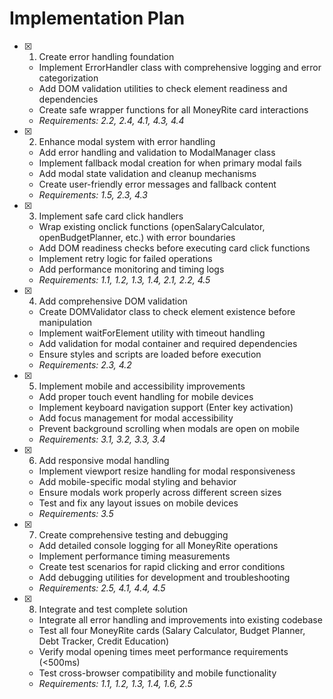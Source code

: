 # Implementation Plan

- [x] 1. Create error handling foundation
  - Implement ErrorHandler class with comprehensive logging and error categorization
  - Add DOM validation utilities to check element readiness and dependencies
  - Create safe wrapper functions for all MoneyRite card interactions
  - _Requirements: 2.2, 2.4, 4.1, 4.3, 4.4_

- [x] 2. Enhance modal system with error handling
  - Add error handling and validation to ModalManager class
  - Implement fallback modal creation for when primary modal fails
  - Add modal state validation and cleanup mechanisms
  - Create user-friendly error messages and fallback content
  - _Requirements: 1.5, 2.3, 4.3_

- [x] 3. Implement safe card click handlers
  - Wrap existing onclick functions (openSalaryCalculator, openBudgetPlanner, etc.) with error boundaries
  - Add DOM readiness checks before executing card click functions
  - Implement retry logic for failed operations
  - Add performance monitoring and timing logs
  - _Requirements: 1.1, 1.2, 1.3, 1.4, 2.1, 2.2, 4.5_

- [x] 4. Add comprehensive DOM validation
  - Create DOMValidator class to check element existence before manipulation
  - Implement waitForElement utility with timeout handling
  - Add validation for modal container and required dependencies
  - Ensure styles and scripts are loaded before execution
  - _Requirements: 2.3, 4.2_

- [x] 5. Implement mobile and accessibility improvements
  - Add proper touch event handling for mobile devices
  - Implement keyboard navigation support (Enter key activation)
  - Add focus management for modal accessibility
  - Prevent background scrolling when modals are open on mobile
  - _Requirements: 3.1, 3.2, 3.3, 3.4_

- [x] 6. Add responsive modal handling
  - Implement viewport resize handling for modal responsiveness
  - Add mobile-specific modal styling and behavior
  - Ensure modals work properly across different screen sizes
  - Test and fix any layout issues on mobile devices
  - _Requirements: 3.5_

- [x] 7. Create comprehensive testing and debugging
  - Add detailed console logging for all MoneyRite operations
  - Implement performance timing measurements
  - Create test scenarios for rapid clicking and error conditions
  - Add debugging utilities for development and troubleshooting
  - _Requirements: 2.5, 4.1, 4.4, 4.5_

- [x] 8. Integrate and test complete solution
  - Integrate all error handling and improvements into existing codebase
  - Test all four MoneyRite cards (Salary Calculator, Budget Planner, Debt Tracker, Credit Education)
  - Verify modal opening times meet performance requirements (<500ms)
  - Test cross-browser compatibility and mobile functionality
  - _Requirements: 1.1, 1.2, 1.3, 1.4, 1.6, 2.5_